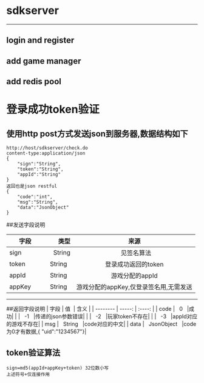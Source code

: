 # sdkserver

-----------------------------

## login and register

## add game manager

## add redis pool

# 登录成功token验证
## 使用http post方式发送json到服务器,数据结构如下

```http
http://host/sdkserver/check.do
content-type:application/json
{
	"sign":"String",
	"token":"String",
	"appId":"String"
}
返回也是json restful
{
	"code":"int",
	"msg":"String",
	"data":"JsonObject"
}
```
##发送字段说明

| 字段        | 类型   |  来源  |
| --------   | -----:  | :----:  |
| sign     | String |   见签名算法|
| token       |   String   |登录成功返回的token|
| appId        |    String   |游戏分配的appId|
| appKey        |    String   |游戏分配的appKey,仅登录签名用,无需发送|

------------

##返回字段说明
| 字段  | 值   | 含义  |
| --------   | -----:  | :----:  |
| code |    0   |成功|
|   |    -1   |传递的json参数错误|
|   |    -2   |玩家token不存在|
|   |    -3   |appId对应的游戏不存在|
| msg |    String   |code对应的中文|
| data |    JsonObject   |code为0才有数据,{ "uid":"1234567"}|


## token验证算法
```
sign=md5(appId+appKey+token) 32位数小写
上述符号+仅连接作用

```
